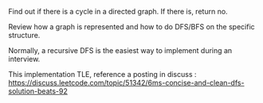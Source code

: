 
Find out if there is a cycle in a directed graph.  If there is, return no.  

Review how a graph is represented and how to do DFS/BFS on the specific structure.   

Normally, a recursive DFS is the easiest way to implement during an interview.  

This implementation TLE, reference a posting in discuss :  
https://discuss.leetcode.com/topic/51342/6ms-concise-and-clean-dfs-solution-beats-92 


